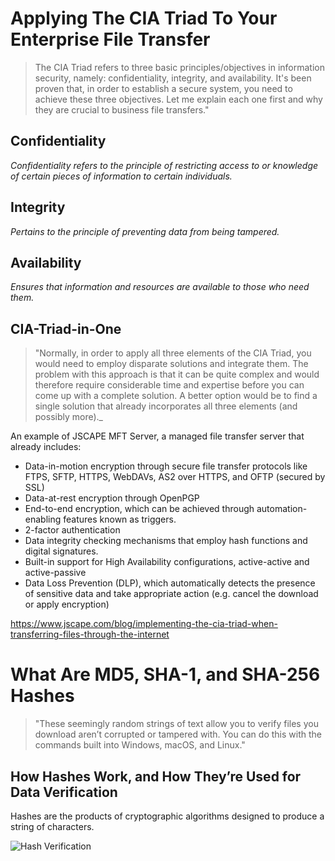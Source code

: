 # Applying The CIA Triad To Your Enterprise File Transfer

> The CIA Triad refers to three basic principles/objectives in information security, namely: confidentiality, integrity, and availability.
It's been proven that, in order to establish a secure system, you need to achieve these three objectives. Let me explain each one first and
why they are crucial to business file transfers."

## Confidentiality
 _Confidentiality refers to the principle of restricting access to or knowledge of certain pieces of information to certain individuals._
 
 
## Integrity
_Pertains to the principle of preventing data from being tampered._

## Availability
_Ensures that information and resources are available to those who need them._

## CIA-Triad-in-One
> "Normally, in order to apply all three elements of the CIA Triad, you would need to employ disparate solutions and integrate them. The problem
with this approach is that it can be quite complex and would therefore require considerable time and expertise before you can come up with a complete
solution. A better option would be to find a single solution that already incorporates all three elements (and possibly more)._

An example of JSCAPE MFT Server, a managed file transfer server that already includes:

* Data-in-motion encryption through secure file transfer protocols like FTPS, SFTP, HTTPS, WebDAVs, AS2 over HTTPS, and OFTP (secured by SSL)  
* Data-at-rest encryption through OpenPGP   
* End-to-end encryption, which can be achieved through automation-enabling features known as triggers.   
* 2-factor authentication  
* Data integrity checking mechanisms that employ hash functions and digital signatures.  
* Built-in support for High Availability configurations, active-active and active-passive  
* Data Loss Prevention (DLP), which automatically detects the presence of sensitive data and take appropriate action (e.g. cancel the download or apply encryption)  

https://www.jscape.com/blog/implementing-the-cia-triad-when-transferring-files-through-the-internet

# What Are MD5, SHA-1, and SHA-256 Hashes

> "These seemingly random strings of text allow you to verify files you download aren’t corrupted or tampered with. You can do this with the commands built into Windows, macOS, and Linux."

## How Hashes Work, and How They’re Used for Data Verification

Hashes are the products of cryptographic algorithms designed to produce a string of characters.

![Hash Verification](image.png)

